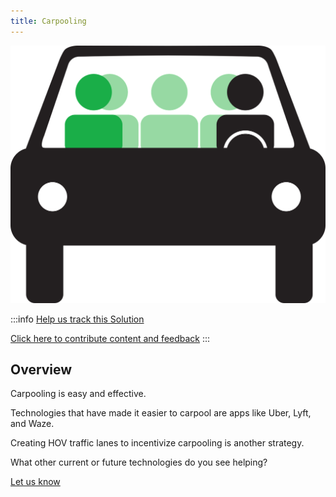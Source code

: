 ```yaml
---
title: Carpooling
---
```


![Cover Image](../static/img/carpooling.png)

:::info [Help us track this Solution](contribute)

[Click here to contribute content and feedback](contribute)
:::


## Overview

Carpooling is easy and effective.

Technologies that have made it easier to carpool are apps like Uber, Lyft, and Waze.

Creating HOV traffic lanes to incentivize carpooling is another strategy.

What other current or future technologies do you see helping?

[Let us know](/contribute)
